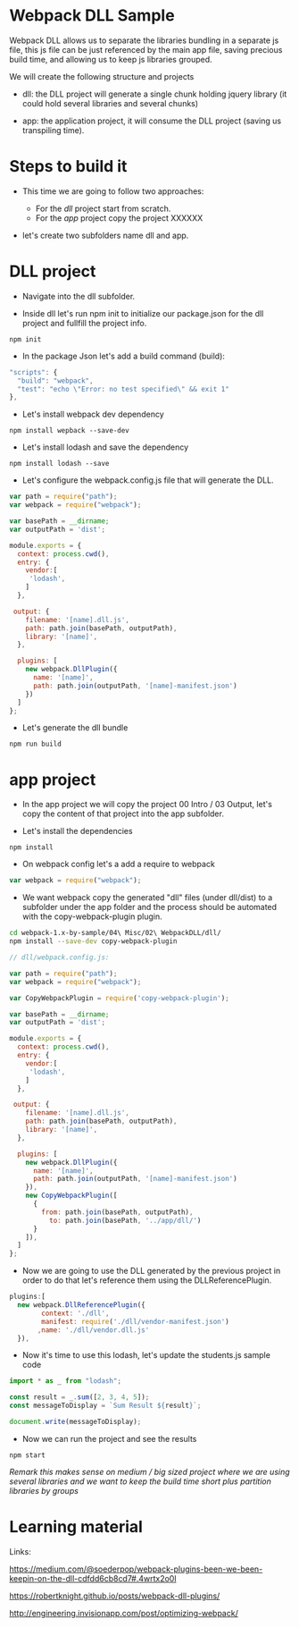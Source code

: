 # Webpack DLL Sample

Webpack DLL allows us to separate the libraries bundling in a separate js file,
this js file can be just referenced by the main app file, saving precious
build time, and allowing us to keep js libraries grouped.

We will create the following structure and projects

- dll: the DLL project will generate a single chunk holding jquery library (it could hold several libraries and several chunks)

- app: the application project, it will consume the DLL project
(saving us transpiling time).

# Steps to build it

- This time we are going to follow two approaches:
    - For the _dll_ project start from scratch.
    - For the _app_ project copy the project XXXXXX

- let's create two subfolders name dll and app.

# DLL project

- Navigate into the dll subfolder.

- Inside dll let's run npm init to initialize our package.json
for the dll project and fullfill the project info.

```
npm init
```

- In the package Json let's add a build command (build):

```javascript
"scripts": {
  "build": "webpack",
  "test": "echo \"Error: no test specified\" && exit 1"
},
```
- Let's install webpack dev dependency

```
npm install wepback --save-dev
```

- Let's install lodash and save the dependency

```
npm install lodash --save
```

- Let's configure the webpack.config.js file that will generate
the DLL.

```javascript
var path = require("path");
var webpack = require("webpack");

var basePath = __dirname;
var outputPath = 'dist';

module.exports = {
  context: process.cwd(),
  entry: {
    vendor:[
     'lodash',
    ]
  },

 output: {
    filename: '[name].dll.js',
    path: path.join(basePath, outputPath),
    library: '[name]',
  },

  plugins: [
    new webpack.DllPlugin({
      name: '[name]',
      path: path.join(outputPath, '[name]-manifest.json')
    })
  ]
};
```

- Let's generate the dll bundle

```
npm run build
```

# app project


- In the app project we will copy the project 00 Intro / 03 Output, let's copy the content of that project into the app subfolder.

- Let's install the dependencies

```
npm install
```

- On webpack config let's a add a require to webpack

```javascript
var webpack = require("webpack");
```

- We want webpack copy the generated "dll" files (under dll/dist) to a subfolder
under the app folder and the process should be automated with the copy-webpack-plugin plugin.

```sh
cd webpack-1.x-by-sample/04\ Misc/02\ WebpackDLL/dll/
npm install --save-dev copy-webpack-plugin
```

```javascript
// dll/webpack.config.js:

var path = require("path");
var webpack = require("webpack");

var CopyWebpackPlugin = require('copy-webpack-plugin');

var basePath = __dirname;
var outputPath = 'dist';

module.exports = {
  context: process.cwd(),
  entry: {
    vendor:[
     'lodash',
    ]
  },

 output: {
    filename: '[name].dll.js',
    path: path.join(basePath, outputPath),
    library: '[name]',
  },

  plugins: [
    new webpack.DllPlugin({
      name: '[name]',
      path: path.join(outputPath, '[name]-manifest.json')
    }),		
    new CopyWebpackPlugin([
      {
        from: path.join(basePath, outputPath),
          to: path.join(basePath, '../app/dll/')
      }
    ]),
  ]
};
```

- Now we are going to use the DLL generated by the previous project in order to do that let's reference them using the
DLLReferencePlugin.

```javascript
plugins:[
  new webpack.DllReferencePlugin({
        context: './dll',
        manifest: require('./dll/vendor-manifest.json')
       ,name: './dll/vendor.dll.js'
  }),
```


- Now it's time to use this lodash, let's update the students.js sample code

```javascript
import * as _ from "lodash";

const result = _.sum([2, 3, 4, 5]);
const messageToDisplay = `Sum Result ${result}`;

document.write(messageToDisplay);
```

- Now we can run the project and see the results

```
npm start
```


_Remark this makes sense on medium / big sized project where we are using several libraries and we want to keep the build time short plus partition libraries by groups_

# Learning material

Links:

https://medium.com/@soederpop/webpack-plugins-been-we-been-keepin-on-the-dll-cdfdd6cb8cd7#.4wrtx2o0l

https://robertknight.github.io/posts/webpack-dll-plugins/

http://engineering.invisionapp.com/post/optimizing-webpack/
